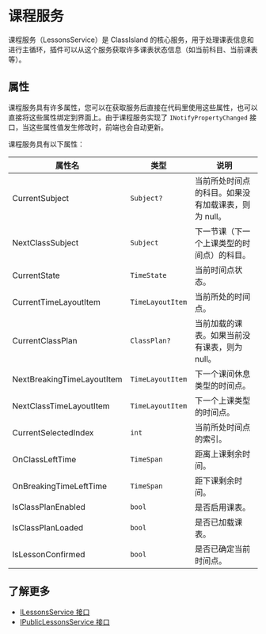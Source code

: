 # 课程服务

课程服务（LessonsService）是 ClassIsland 的核心服务，用于处理课表信息和进行主循环，插件可以从这个服务获取许多课表状态信息（如当前科目、当前课表等）。

## 属性

课程服务具有许多属性，您可以在获取服务后直接在代码里使用这些属性，也可以直接将这些属性绑定到界面上。由于课程服务实现了 `INotifyPropertyChanged` 接口，当这些属性值发生修改时，前端也会自动更新。

课程服务具有以下属性：

| 属性名 | 类型 | 说明 |
| --- | --- | --- |
| CurrentSubject | `Subject?` | 当前所处时间点的科目。如果没有加载课表，则为 null。|
| NextClassSubject | `Subject` | 下一节课（下一个上课类型的时间点）的科目。|
| CurrentState | `TimeState` | 当前时间点状态。|
| CurrentTimeLayoutItem | `TimeLayoutItem` | 当前所处的时间点。|
| CurrentClassPlan | `ClassPlan?` | 当前加载的课表。如果当前没有课表，则为 null。|
| NextBreakingTimeLayoutItem | `TimeLayoutItem` | 下一个课间休息类型的时间点。|
| NextClassTimeLayoutItem | `TimeLayoutItem` | 下一个上课类型的时间点。|
| CurrentSelectedIndex | `int` | 当前所处时间点的索引。|
| OnClassLeftTime | `TimeSpan` | 距离上课剩余时间。|
| OnBreakingTimeLeftTime | `TimeSpan` | 距下课剩余时间。|
| IsClassPlanEnabled | `bool` | 是否启用课表。|
| IsClassPlanLoaded | `bool` | 是否已加载课表。|
| IsLessonConfirmed | `bool` | 是否已确定当前时间点。|

## 了解更多

- [ILessonsService 接口](https://api.docs.classisland.tech/api/ClassIsland.Core.Abstractions.Services.ILessonsService.html)
- [IPublicLessonsService 接口](https://api.docs.classisland.tech/api/ClassIsland.Shared.IPC.Abstractions.Services.IPublicLessonsService.html)
